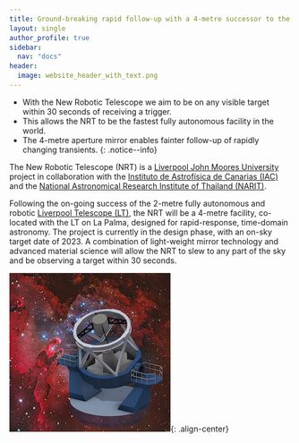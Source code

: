 ```yaml
---
title: Ground-breaking rapid follow-up with a 4-metre successor to the Liverpool Telescope
layout: single
author_profile: true
sidebar:
  nav: "docs"
header:
  image: website_header_with_text.png
---
```


* With the New Robotic Telescope we aim to be on any visible target within 30 seconds of receiving a trigger. 
* This allows the NRT to be the fastest fully autonomous facility in the world. 
* The 4-metre aperture mirror enables fainter follow-up of rapidly changing transients.
{: .notice--info}

The New Robotic Telescope (NRT) is a [Liverpool John Moores University](https://www.ljmu.ac.uk) project in collaboration with the [Instituto de Astrofísica de Canarias (IAC)](https://www.iac.es) and the [National Astronomical Research Institute of Thailand (NARIT)](http://www.narit.or.th/en/). 

Following the on-going success of the 2-metre fully autonomous and robotic [Liverpool Telescope (LT)](http://telescope.livjm.ac.uk/), the NRT will be a 4-metre facility, co-located with the LT on La Palma, designed for rapid-response, time-domain astronomy. The project is currently in the design phase, with an on-sky target date of 2023. A combination of light-weight mirror technology and advanced material science will allow the NRT to slew to any part of the sky and be observing a target within 30 seconds. 

![image-center](/assets/LT2_spaceBG_72_100.png){: .align-center}
